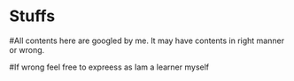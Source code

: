 # Stuffs

#All contents here are googled by me. It may have contents in right manner or wrong.

#If wrong feel free to expreess as Iam a learner myself
